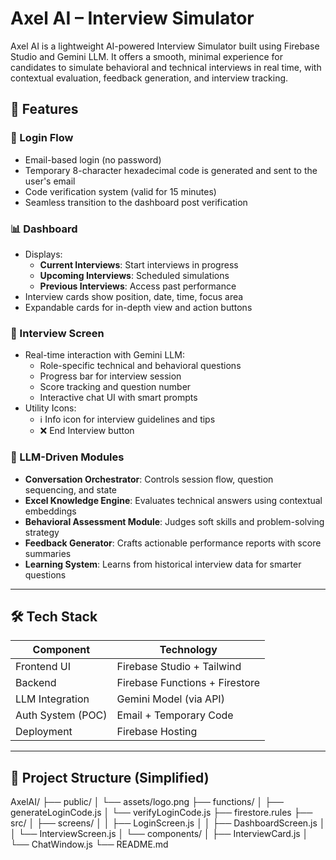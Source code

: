 # Axel AI – Interview Simulator

Axel AI is a lightweight AI-powered Interview Simulator built using Firebase Studio and Gemini LLM. It offers a smooth, minimal experience for candidates to simulate behavioral and technical interviews in real time, with contextual evaluation, feedback generation, and interview tracking.

## 🚀 Features

### 🔐 Login Flow
- Email-based login (no password)
- Temporary 8-character hexadecimal code is generated and sent to the user's email
- Code verification system (valid for 15 minutes)
- Seamless transition to the dashboard post verification

### 📊 Dashboard
- Displays:
  - **Current Interviews**: Start interviews in progress
  - **Upcoming Interviews**: Scheduled simulations
  - **Previous Interviews**: Access past performance
- Interview cards show position, date, time, focus area
- Expandable cards for in-depth view and action buttons

### 💬 Interview Screen
- Real-time interaction with Gemini LLM:
  - Role-specific technical and behavioral questions
  - Progress bar for interview session
  - Score tracking and question number
  - Interactive chat UI with smart prompts
- Utility Icons:
  - ℹ️ Info icon for interview guidelines and tips
  - ❌ End Interview button

### 🧠 LLM-Driven Modules
- **Conversation Orchestrator**: Controls session flow, question sequencing, and state
- **Excel Knowledge Engine**: Evaluates technical answers using contextual embeddings
- **Behavioral Assessment Module**: Judges soft skills and problem-solving strategy
- **Feedback Generator**: Crafts actionable performance reports with score summaries
- **Learning System**: Learns from historical interview data for smarter questions

---

## 🛠️ Tech Stack

| Component            | Technology                     |
|----------------------|--------------------------------|
| Frontend UI          | Firebase Studio + Tailwind     |
| Backend              | Firebase Functions + Firestore |
| LLM Integration      | Gemini Model (via API)         |
| Auth System (POC)    | Email + Temporary Code         |
| Deployment           | Firebase Hosting               |

---

## 📁 Project Structure (Simplified)
AxelAI/
├── public/
│ └── assets/logo.png
├── functions/
│ ├── generateLoginCode.js
│ └── verifyLoginCode.js
├── firestore.rules
├── src/
│ ├── screens/
│ │ ├── LoginScreen.js
│ │ ├── DashboardScreen.js
│ │ └── InterviewScreen.js
│ └── components/
│ ├── InterviewCard.js
│ └── ChatWindow.js
└── README.md

